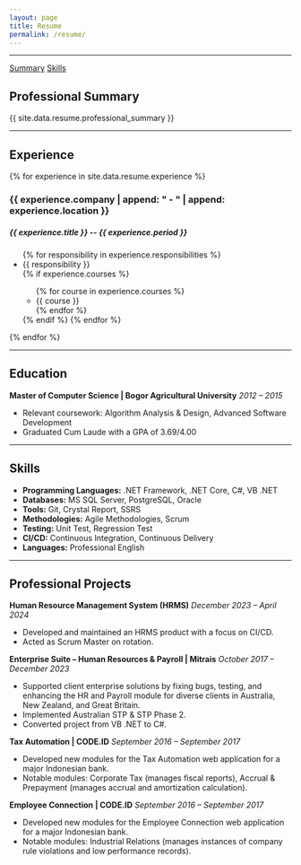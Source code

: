 ```yaml
---
layout: page
title: Resume
permalink: /resume/
---
```


---

[Summary](#professional-summary)
[Skills](#skills)

## Professional Summary

{{ site.data.resume.professional_summary }}

---

## Experience

{% for experience in site.data.resume.experience %}

  <h3>{{ experience.company | append: " - " | append: experience.location }}</h3>
  <h5>{{ experience.title }} -- {{ experience.period }}</h5>
  <ul>
  {% for responsibility in experience.responsibilities %}
    <li>{{ responsibility }}</li>
    {% if experience.courses %}
    <ul>
      {% for course in experience.courses %}
        <li>{{ course }}</li>
      {% endfor %}
    </ul>
    {% endif %}
  {% endfor %}
  </ul>
{% endfor %}

---

## Education

**Master of Computer Science | Bogor Agricultural University**
_2012 – 2015_

- Relevant coursework: Algorithm Analysis & Design, Advanced Software Development
- Graduated Cum Laude with a GPA of 3.69/4.00

---

## Skills

- **Programming Languages:** .NET Framework, .NET Core, C#, VB .NET
- **Databases:** MS SQL Server, PostgreSQL, Oracle
- **Tools:** Git, Crystal Report, SSRS
- **Methodologies:** Agile Methodologies, Scrum
- **Testing:** Unit Test, Regression Test
- **CI/CD:** Continuous Integration, Continuous Delivery
- **Languages:** Professional English

---

## Professional Projects

**Human Resource Management System (HRMS)**
_December 2023 – April 2024_

- Developed and maintained an HRMS product with a focus on CI/CD.
- Acted as Scrum Master on rotation.

**Enterprise Suite – Human Resources & Payroll | Mitrais**
_October 2017 – December 2023_

- Supported client enterprise solutions by fixing bugs, testing, and enhancing the HR and Payroll module for diverse clients in Australia, New Zealand, and Great Britain.
- Implemented Australian STP & STP Phase 2.
- Converted project from VB .NET to C#.

**Tax Automation | CODE.ID**
_September 2016 – September 2017_

- Developed new modules for the Tax Automation web application for a major Indonesian bank.
- Notable modules: Corporate Tax (manages fiscal reports), Accrual & Prepayment (manages accrual and amortization calculation).

**Employee Connection | CODE.ID**
_September 2016 – September 2017_

- Developed new modules for the Employee Connection web application for a major Indonesian bank.
- Notable modules: Industrial Relations (manages instances of company rule violations and low performance records).
